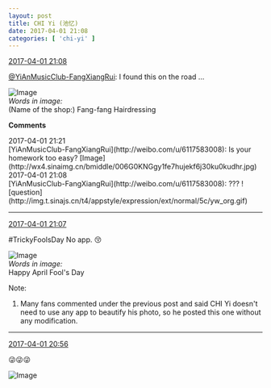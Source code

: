 ```yaml
---
layout: post
title: CHI Yi (池忆)
date: 2017-04-01 21:08
categories: [ 'chi-yi' ]
---
```


<div class="weibo-info">
  <a href="http://weibo.com/6117581836/ECwXilLSC">2017-04-01 21:08</a>
</div>

[@YiAnMusicClub-FangXiangRui](http://weibo.com/u/6117583008): I found this on the road …

<!-- more -->

![Image](http://wx1.sinaimg.cn/mw690/006G0KuMgy1fe7hgixq8lj30qo0qo439.jpg)  
*Words in image:*  
(Name of the shop:) Fang-fang Hairdressing

**Comments**

<div class="weibo-info">2017-04-01 21:21</div>
[YiAnMusicClub-FangXiangRui](http://weibo.com/u/6117583008): Is your homework too easy? [Image](http://wx4.sinaimg.cn/bmiddle/006G0KNGgy1fe7hujekf6j30ku0kudhr.jpg)

<div class="weibo-info">2017-04-01 21:08</div>
[YiAnMusicClub-FangXiangRui](http://weibo.com/u/6117583008): ??? ![question](http://img.t.sinajs.cn/t4/appstyle/expression/ext/normal/5c/yw_org.gif)

---

<div class="weibo-info">
  <a href="http://weibo.com/6117581836/ECwWNxGll">2017-04-01 21:07</a>
</div>

#TrickyFoolsDay No app. :kissing_closed_eyes:

![Image](http://wx2.sinaimg.cn/mw690/006G0KuMgy1fe7hf1pg09j30qo0zkdk7.jpg)  
*Words in image:*  
Happy April Fool's Day

Note:
1. Many fans commented under the previous post and said CHI Yi doesn't need to use any app to beautify his photo, so he posted this one without any modification.

---

<div class="weibo-info">
  <a href="http://weibo.com/6117581836/ECwSl0ayw">2017-04-01 20:56</a>
</div>

:stuck_out_tongue_winking_eye::stuck_out_tongue_winking_eye::stuck_out_tongue_winking_eye:

![Image](http://wx2.sinaimg.cn/mw690/006G0KuMgy1fe7h42ic5hj30hi0v4n0h.jpg)
